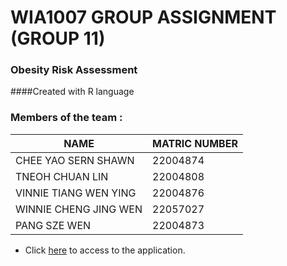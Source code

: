 # WIA1007 GROUP ASSIGNMENT (GROUP 11)
### Obesity Risk Assessment
####Created with R language

### Members of the team :
|         **NAME**          | **MATRIC NUMBER** |
|---------------------------|-------------------|
| CHEE YAO SERN SHAWN       |      22004874     |
| TNEOH CHUAN LIN           |      22004808     |
| VINNIE TIANG WEN YING     |      22004876     |
| WINNIE CHENG JING WEN     |      22057027     |
| PANG SZE WEN              |      22004873     |

- Click [here]() to access to the application.
